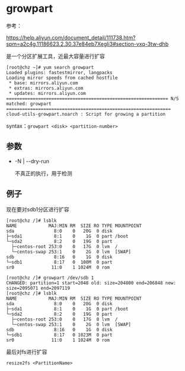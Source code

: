 # growpart

参考：

https://help.aliyun.com/document_detail/111738.htm?spm=a2c4g.11186623.2.30.37e84eb7XegIi3#section-vxq-3tw-dhb

是一个分区扩展工具，近最大容量进行扩容

```
[root@chz ~]# yum search growpart
Loaded plugins: fastestmirror, langpacks
Loading mirror speeds from cached hostfile
 * base: mirrors.aliyun.com
 * extras: mirrors.aliyun.com
 * updates: mirrors.aliyun.com
============================================================= N/S matched: growpart ==============================================================
cloud-utils-growpart.noarch : Script for growing a partition
```

syntax：`growpart <disk> <partition-number>`

## 参数

- -N | --dry-run

  不真正的执行，用于检测

## 例子

现在要对sdb1分区进行扩容

```
[root@chz /]# lsblk
NAME            MAJ:MIN RM  SIZE RO TYPE MOUNTPOINT
sda               8:0    0   20G  0 disk 
├─sda1            8:1    0    1G  0 part /boot
└─sda2            8:2    0   19G  0 part 
  ├─centos-root 253:0    0   17G  0 lvm  /
  └─centos-swap 253:1    0    2G  0 lvm  [SWAP]
sdb               8:16   0    1G  0 disk 
└─sdb1            8:17   0  100M  0 part 
sr0              11:0    1 1024M  0 rom  

[root@chz /]# growpart /dev/sdb 1
CHANGED: partition=1 start=2048 old: size=204800 end=206848 new: size=2095071 end=2097119
[root@chz /]# lsblk
NAME            MAJ:MIN RM  SIZE RO TYPE MOUNTPOINT
sda               8:0    0   20G  0 disk 
├─sda1            8:1    0    1G  0 part /boot
└─sda2            8:2    0   19G  0 part 
  ├─centos-root 253:0    0   17G  0 lvm  /
  └─centos-swap 253:1    0    2G  0 lvm  [SWAP]
sdb               8:16   0    1G  0 disk 
└─sdb1            8:17   0 1023M  0 part 
sr0              11:0    1 1024M  0 rom  
```

最后对fs进行扩容

```
resize2fs <PartitionName>
```

